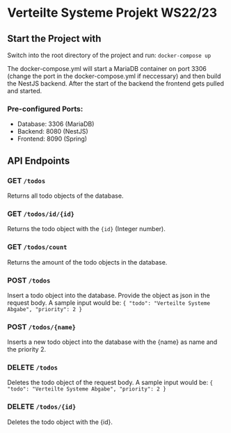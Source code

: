 # Verteilte Systeme Projekt WS22/23

## Start the Project with

Switch into the root directory of the project and run:
`docker-compose up`

The docker-compose.yml will start a MariaDB container on port 3306 (change the port in the docker-compose.yml if neccessary) and
then build the NestJS backend. After the start of the backend the frontend gets pulled and started.

### Pre-configured Ports:

- Database: 3306 (MariaDB)
- Backend: 8080 (NestJS)
- Frontend: 8090 (Spring)

## API Endpoints

### GET `/todos`

Returns all todo objects of the database.

### GET `/todos/id/{id}`

Returns the todo object with the `{id}` (Integer number).

### GET `/todos/count`

Returns the amount of the todo objects in the database.

### POST `/todos`

Insert a todo object into the database.
Provide the object as json in the request body.
A sample input would be: 
`{
    "todo": "Verteilte Systeme Abgabe",
    "priority": 2
}`


### POST `/todos/{name}`

Inserts a new todo object into the database with the {name} as name and the priority 2.

### DELETE `/todos`
Deletes the todo object of the request body.
A sample input would be:
`{
    "todo": "Verteilte Systeme Abgabe",
    "priority": 2
}`

### DELETE `/todos/{id}`
Deletes the todo object with the {id}.